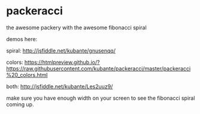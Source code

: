 # packeracci
the awesome packery with the awesome fibonacci spiral

demos here: 

spiral:
http://jsfiddle.net/kubante/gnusenqq/

colors:
https://htmlpreview.github.io/?https://raw.githubusercontent.com/kubante/packeracci/master/packeracci%20_colors.html

both:
http://jsfiddle.net/kubante/Les2uuz9/

make sure you have enough width on your screen to see the fibonacci spiral coming up. 

